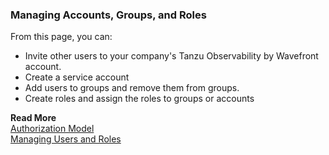 ### Managing Accounts, Groups, and Roles

From this page, you can:
* Invite other users to your company's Tanzu Observability by Wavefront account.
* Create a service account
* Add users to groups and remove them from groups.
* Create roles and assign the roles to groups or accounts


**Read More**<br/>
[Authorization Model](https://docs.wavefront.com/authorization.html)<br/>
[Managing Users and Roles](https://docs.wavefront.com/users_roles.html)
